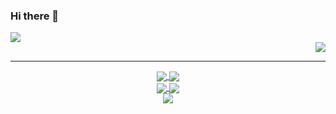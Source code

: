 ### Hi there 👋


<div align=left>
  <a href="https://github-readme-stats.vercel.app/api?username=Soohan-Park&count_private=true&show_icons=true">
    <img align="center" src="https://github-readme-stats.vercel.app/api?username=Soohan-Park&count_private=true&show_icons=true" />
  </a>
</div>


<div align=right>
  <a href="https://github-readme-stats.vercel.app/api/top-langs/?username=Soohan-Park&layout=compact">
    <img align="center" src="https://github-readme-stats.vercel.app/api/top-langs/?username=Soohan-Park&layout=compact" />
  </a>
</div>


***  

<div align=center>
  <a href="https://github.com/Soohan-Park/Practice-CT-2020">
    <img align="center" src="https://github-readme-stats.vercel.app/api/pin/?username=Soohan-Park&repo=Practice-CT-2020" />
  </a>
  <a href="https://github.com/Soohan-Park/Blockchain">
    <img align="center" src="https://github-readme-stats.vercel.app/api/pin/?username=Soohan-Park&repo=Blockchain" />
  </a>
  
  <br/>
  
  <a href="https://github.com/Soohan-Park/Smart-Contract">
    <img align="center" src="https://github-readme-stats.vercel.app/api/pin/?username=Soohan-Park&repo=Smart-Contract" />
  </a>
  <a href="https://github.com/Soohan-Park/Klaystation_Calculator">
    <img align="center" src="https://github-readme-stats.vercel.app/api/pin/?username=Soohan-Park&repo=Klaystation_Calculator" />
  </a>
  
  <br/>
  
  <a href="https://github.com/Soohan-Park/2020_JEJU_BLOCKCHAIN_HACKERTON">
    <img align="center" src="https://github-readme-stats.vercel.app/api/pin/?username=Soohan-Park&repo=2020_JEJU_BLOCKCHAIN_HACKERTON" />
  </a>
  <!--
  <a href="https://github.com/Soohan-Park/Blockchain">
    <img align="center" src="https://github-readme-stats.vercel.app/api/pin/?username=Soohan-Park&repo=Blockchain" />
  </a>
  -->
  
  <br/>
  
</div>


<!--
**Soohan-Park/Soohan-Park** is a ✨ _special_ ✨ repository because its `README.md` (this file) appears on your GitHub profile.

Here are some ideas to get you started:

- 🔭 I’m currently working on ...
- 🌱 I’m currently learning ...
- 👯 I’m looking to collaborate on ...
- 🤔 I’m looking for help with ...
- 💬 Ask me about ...
- 📫 How to reach me: ...
- 😄 Pronouns: ...
- ⚡ Fun fact: ...
-->
